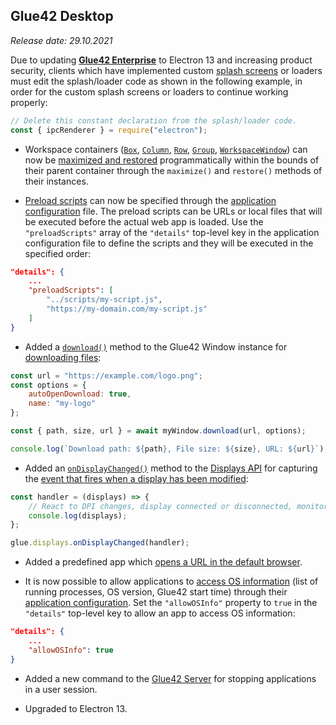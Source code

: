 ## Glue42 Desktop

*Release date: 29.10.2021*

<glue42 name="addClass" class="breakingChanges" element="p" text="Breaking Changes">

Due to updating [**Glue42 Enterprise**](https://glue42.com/enterprise/) to Electron 13 and increasing product security, clients which have implemented custom [splash screens](../../../glue42-concepts/glue42-platform-features/index.html#splash_screen) or loaders must edit the splash/loader code as shown in the following example, in order for the custom splash screens or loaders to continue working properly:

```javascript
// Delete this constant declaration from the splash/loader code.
const { ipcRenderer } = require("electron");
```

<glue42 name="addClass" class="newFeatures" element="p" text="New Features">

- Workspace containers ([`Box`](../../../reference/glue/latest/workspaces/index.html#Box), [`Column`](../../../reference/glue/latest/workspaces/index.html#Column), [`Row`](../../../reference/glue/latest/workspaces/index.html#Row), [`Group`](../../../reference/glue/latest/workspaces/index.html#Group), [`WorkspaceWindow`](../../../reference/glue/latest/workspaces/index.html#WorkspaceWindow)) can now be [maximized and restored](../../../glue42-concepts/windows/workspaces/javascript/index.html#workspace-manipulating_workspace_elements-maximize_and_restore) programmatically within the bounds of their parent container through the `maximize()` and `restore()` methods of their instances.

- [Preload scripts](../../../glue42-concepts/glue42-platform-features/index.html#preload_scripts) can now be specified through the [application configuration](../../../developers/configuration/application/index.html) file. The preload scripts can be URLs or local files that will be executed before the actual web app is loaded. Use the `"preloadScripts"` array of the `"details"` top-level key in the application configuration file to define the scripts and they will be executed in the specified order:

```json
"details": {
    ...
    "preloadScripts": [
        "../scripts/my-script.js",
        "https://my-domain.com/my-script.js"
    ]
}
```

- Added a [`download()`](../../../reference/glue/latest/windows/index.html#GDWindow-download) method to the Glue42 Window instance for [downloading files](../../../glue42-concepts/windows/window-management/javascript/index.html#window_operations-download):

```javascript
const url = "https://example.com/logo.png";
const options = {
    autoOpenDownload: true,
    name: "my-logo"
};

const { path, size, url } = await myWindow.download(url, options);

console.log(`Download path: ${path}, File size: ${size}, URL: ${url}`);
```

- Added an [`onDisplayChanged()`](../../../reference/glue/latest/displays/index.html#API-onDisplayChanged) method to the [Displays API](../../../glue42-concepts/glue42-platform-features/index.html#displays) for capturing the [event that fires when a display has been modified](../../../glue42-concepts/glue42-platform-features/index.html#displays-displays_api-events):

```javascript
const handler = (displays) => {
    // React to DPI changes, display connected or disconnected, monitor position changed, etc.
    console.log(displays);
};

glue.displays.onDisplayChanged(handler);
```

- Added a predefined app which [opens a URL in the default browser](../../../glue42-concepts/glue42-platform-features/index.html#opening_urls_in_the_default_browser).

- It is now possible to allow applications to [access OS information](../../../glue42-concepts/glue42-platform-features/index.html#accessing_os_info) (list of running processes, OS version, Glue42 start time) through their [application configuration](../../../developers/configuration/application/index.html). Set the `"allowOSInfo"` property to `true` in the `"details"` top-level key to allow an app to access OS information:

```json
"details": {
    ...
    "allowOSInfo": true
}
```

- Added a new command to the [Glue42 Server](../../../glue42-concepts/glue42-server/index.html) for stopping applications in a user session.

<glue42 name="addClass" class="bugFixes" element="p" text="Improvements and Bug Fixes">

- Upgraded to Electron 13.